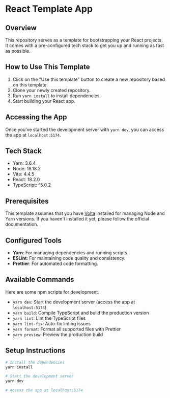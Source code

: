 # React Template App

## Overview
This repository serves as a template for bootstrapping your React projects. It comes with a pre-configured tech stack to get you up and running as fast as possible.

## How to Use This Template

1. Click on the "Use this template" button to create a new repository based on this template.
2. Clone your newly created repository.
3. Run `yarn install` to install dependencies.
4. Start building your React app.

## Accessing the App
Once you've started the development server with `yarn dev`, you can access the app at `localhost:5174`.

## Tech Stack
- Yarn: 3.6.4
- Node: 18.18.2
- Vite: 4.4.5
- React: 18.2.0
- TypeScript: ^5.0.2

## Prerequisites
This template assumes that you have [Volta](https://volta.sh/) installed for managing Node and Yarn versions. If you haven't installed it yet, please follow the official documentation.

## Configured Tools
- **Yarn**: For managing dependencies and running scripts.
- **ESLint**: For maintaining code quality and consistency.
- **Prettier**: For automated code formatting.

## Available Commands
Here are some npm scripts for development.

- `yarn dev`: Start the development server (access the app at `localhost:5174`)
- `yarn build`: Compile TypeScript and build the production version
- `yarn lint`: Lint the TypeScript files
- `yarn lint-fix`: Auto-fix linting issues
- `yarn format`: Format all supported files with Prettier
- `yarn preview`: Preview the production build

## Setup Instructions

```bash
# Install the dependencies
yarn install

# Start the development server
yarn dev

# Access the app at localhost:5174
```